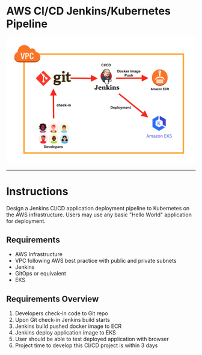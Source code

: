 # AWS CI/CD Jenkins/Kubernetes Pipeline

<img src="/DevOps.png" alt="CI/CD Image" title="CI/CD Pipe Line">

---

# Instructions
Design a Jenkins CI/CD application deployment pipeline to Kubernetes on the AWS infrastructure. Users may use any basic "Hello World" application for deployment.

## Requirements

- AWS Infrastructure
- VPC following AWS best practice with public and private subnets
- Jenkins
- GitOps or equivalent
- EKS

## Requirements Overview

1. Developers check-in code to Git repo
2. Upon Git check-in Jenkins build starts
3. Jenkins build pushed docker image to ECR
4. Jenkins deploy application image to EKS
5. User should be able to test deployed application with browser
6. Project time to develop this CI/CD project is within 3 days
